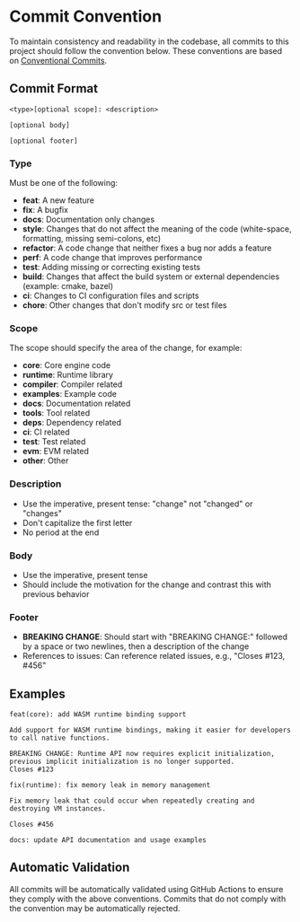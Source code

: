 # Commit Convention

To maintain consistency and readability in the codebase, all commits to this project should follow the convention below. These conventions are based on [Conventional Commits](https://www.conventionalcommits.org/).

## Commit Format

```
<type>[optional scope]: <description>

[optional body]

[optional footer]
```

### Type

Must be one of the following:

- **feat**: A new feature
- **fix**: A bugfix
- **docs**: Documentation only changes
- **style**: Changes that do not affect the meaning of the code (white-space, formatting, missing semi-colons, etc)
- **refactor**: A code change that neither fixes a bug nor adds a feature
- **perf**: A code change that improves performance
- **test**: Adding missing or correcting existing tests
- **build**: Changes that affect the build system or external dependencies (example: cmake, bazel)
- **ci**: Changes to CI configuration files and scripts
- **chore**: Other changes that don't modify src or test files

### Scope

The scope should specify the area of the change, for example:

- **core**: Core engine code
- **runtime**: Runtime library
- **compiler**: Compiler related
- **examples**: Example code
- **docs**: Documentation related
- **tools**: Tool related
- **deps**: Dependency related
- **ci**: CI related
- **test**: Test related
- **evm**: EVM related
- **other**: Other

### Description

- Use the imperative, present tense: "change" not "changed" or "changes"
- Don't capitalize the first letter
- No period at the end

### Body

- Use the imperative, present tense
- Should include the motivation for the change and contrast this with previous behavior

### Footer

- **BREAKING CHANGE**: Should start with "BREAKING CHANGE:" followed by a space or two newlines, then a description of the change
- References to issues: Can reference related issues, e.g., "Closes #123, #456"

## Examples

```
feat(core): add WASM runtime binding support

Add support for WASM runtime bindings, making it easier for developers to call native functions.

BREAKING CHANGE: Runtime API now requires explicit initialization, previous implicit initialization is no longer supported.
Closes #123
```

```
fix(runtime): fix memory leak in memory management

Fix memory leak that could occur when repeatedly creating and destroying VM instances.

Closes #456
```

```
docs: update API documentation and usage examples
```

## Automatic Validation

All commits will be automatically validated using GitHub Actions to ensure they comply with the above conventions. Commits that do not comply with the convention may be automatically rejected. 